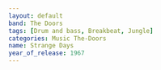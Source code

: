 ```yaml
---
layout: default
band: The Doors
tags: [Drum and bass, Breakbeat, Jungle]
categories: Music The-Doors
name: Strange Days
year_of_release: 1967
---
```

